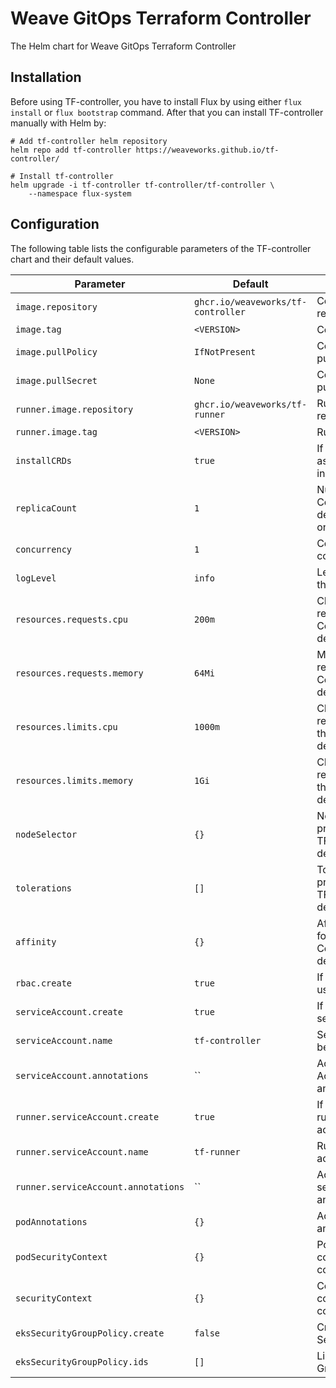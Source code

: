 # Weave GitOps Terraform Controller

The Helm chart for Weave GitOps Terraform Controller

## Installation

Before using TF-controller, you have to install Flux by using either `flux install` or `flux bootstrap` command.
After that you can install TF-controller manually with Helm by:

```shell
# Add tf-controller helm repository
helm repo add tf-controller https://weaveworks.github.io/tf-controller/

# Install tf-controller
helm upgrade -i tf-controller tf-controller/tf-controller \
    --namespace flux-system
```

## Configuration

The following table lists the configurable parameters of the TF-controller chart and their default values.

| Parameter                                         | Default                                     | Description
| -----------------------------------------------   |---------------------------------------------| ---
| `image.repository`                                | `ghcr.io/weaveworks/tf-controller`          | Controller image repository
| `image.tag`                                       | `<VERSION>`                                 | Controller image tag
| `image.pullPolicy`                                | `IfNotPresent`                              | Controller image pull policy
| `image.pullSecret`                                | `None`                                      | Controller image pull secret
| `runner.image.repository`                         | `ghcr.io/weaveworks/tf-runner`              | Runner image repository
| `runner.image.tag`                                | `<VERSION>`                                 | Runner image tag
| `installCRDs`                                     | `true`                                      | If `true`, install CRDs as part of the helm installation
| `replicaCount`                                    | `1`                                         | Number of TF-Controller pods to deploy, more than one is not desirable.
| `concurrency`                                     | `1`                                         | Concurrency of the controller
| `logLevel`                                        | `info`                                      | Level of logging of the controller
| `resources.requests.cpu`                          | `200m`                                      | CPU resource requests for the TF-Controller deployment
| `resources.requests.memory`                       | `64Mi`                                      | Memory resource requests for the TF-Controller deployment
| `resources.limits.cpu`                            | `1000m`                                     | CPU/memory resource limits for the TF-Controller deployment
| `resources.limits.memory`                         | `1Gi`                                       | CPU/memory resource limits for the TF-Controller deployment
| `nodeSelector`                                    | `{}`                                        | Node Selector properties for the TF-Controller deployment
| `tolerations`                                     | `[]`                                        | Tolerations properties for the TF-Controller deployment
| `affinity`                                        | `{}`                                        | Affinity properties for the TF-Controller deployment
| `rbac.create`                                     | `true`                                      | If `true`, create and use RBAC resources
| `serviceAccount.create`                           | `true`                                      | If `true`, create a new service account
| `serviceAccount.name`                             | `tf-controller`                             | Service account to be used
| `serviceAccount.annotations`                      | ``                                          | Additional Service Account annotations
| `runner.serviceAccount.create`                    | `true`                                      | If `true`, create a new runner service account
| `runner.serviceAccount.name`                      | `tf-runner`                                 | Runner service account to be used
| `runner.serviceAccount.annotations`               | ``                                          | Additional runner service Account annotations
| `podAnnotations`                                  | `{}`                                        | Additional pod annotations
| `podSecurityContext`                              | `{}`                                        | Pod security context configurations
| `securityContext`                                 | `{}`                                        | Container security context configurations
| `eksSecurityGroupPolicy.create`                   | `false`                                     | Create the EKS SecurityGroupPolicy
| `eksSecurityGroupPolicy.ids`                      | `[]`                                        | List of AWS Security Group IDs
